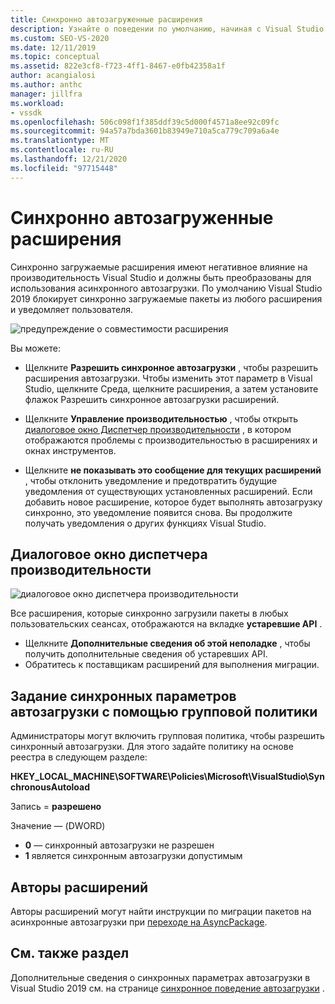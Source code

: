```yaml
---
title: Синхронно автозагруженные расширения
description: Узнайте о поведении по умолчанию, начиная с Visual Studio 2019, которое блокирует синхронно загружаемые пакеты из любого расширения.
ms.custom: SEO-VS-2020
ms.date: 12/11/2019
ms.topic: conceptual
ms.assetid: 822e3cf8-f723-4ff1-8467-e0fb42358a1f
author: acangialosi
ms.author: anthc
manager: jillfra
ms.workload:
- vssdk
ms.openlocfilehash: 506c098f1f385ddf39c5d000f4571a8ee92c09fc
ms.sourcegitcommit: 94a57a7bda3601b83949e710a5ca779c709a6a4e
ms.translationtype: MT
ms.contentlocale: ru-RU
ms.lasthandoff: 12/21/2020
ms.locfileid: "97715448"
---
```

# <a name="synchronously-autoloaded-extensions"></a>Синхронно автозагруженные расширения

Синхронно загружаемые расширения имеют негативное влияние на производительность Visual Studio и должны быть преобразованы для использования асинхронного автозагрузки. По умолчанию Visual Studio 2019 блокирует синхронно загружаемые пакеты из любого расширения и уведомляет пользователя.

![предупреждение о совместимости расширения](media/extension-compatibility-warning-16-1.png.png)

Вы можете:

- Щелкните **Разрешить синхронное автозагрузки** , чтобы разрешить расширения автозагрузки. Чтобы изменить этот параметр в Visual Studio, щелкните Среда, щелкните расширения, а затем установите флажок Разрешить синхронное автозагрузки расширений. 

- Щелкните **Управление производительностью** , чтобы открыть [диалоговое окно Диспетчер производительности](#performance-manager-dialog) , в котором отображаются проблемы с производительностью в расширениях и окнах инструментов.

- Щелкните **не показывать это сообщение для текущих расширений** , чтобы отклонить уведомление и предотвратить будущие уведомления от существующих установленных расширений. Если добавить новое расширение, которое будет выполнять автозагрузку синхронно, это уведомление появится снова. Вы продолжите получать уведомления о других функциях Visual Studio.

## <a name="performance-manager-dialog"></a>Диалоговое окно диспетчера производительности

![диалоговое окно диспетчера производительности](media/performance-manager.png)

Все расширения, которые синхронно загрузили пакеты в любых пользовательских сеансах, отображаются на вкладке **устаревшие API** .

* Щелкните **Дополнительные сведения об этой неполадке** , чтобы получить дополнительные сведения об устаревших API.
* Обратитесь к поставщикам расширений для выполнения миграции.

## <a name="specify-synchronous-autoload-settings-using-group-policy"></a>Задание синхронных параметров автозагрузки с помощью групповой политики

Администраторы могут включить групповая политика, чтобы разрешить синхронный автозагрузки. Для этого задайте политику на основе реестра в следующем разделе:

**HKEY_LOCAL_MACHINE\SOFTWARE\Policies\Microsoft\VisualStudio\SynchronousAutoload**

Запись = **разрешено**

Значение — (DWORD)
* **0** — синхронный автозагрузки не разрешен
* **1** является синхронным автозагрузки допустимым

## <a name="extension-authors"></a>Авторы расширений
Авторы расширений могут найти инструкции по миграции пакетов на асинхронные автозагрузки при [переходе на AsyncPackage](https://github.com/Microsoft/VSSDK-Extensibility-Samples/tree/master/AsyncPackageMigration).

## <a name="see-also"></a>См. также раздел
Дополнительные сведения о синхронных параметрах автозагрузки в Visual Studio 2019 см. на странице [синхронное поведение автозагрузки](https://devblogs.microsoft.com/visualstudio/updates-to-synchronous-autoload-of-extensions-in-visual-studio-2019/) .
